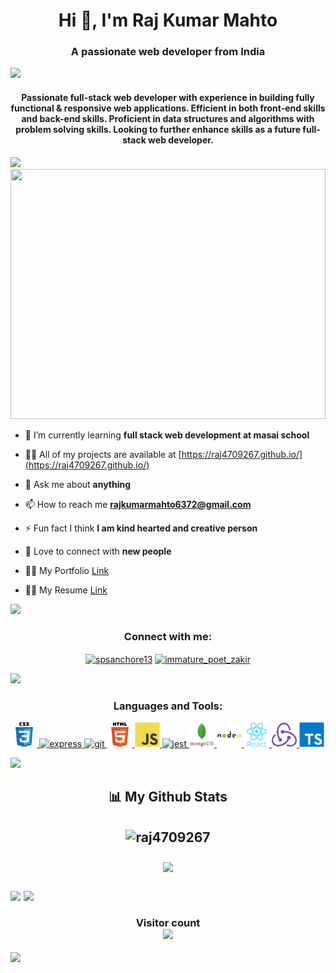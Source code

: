 <h1 align="center">Hi 👋, I'm Raj Kumar Mahto</h1>
<h3 align="center">A passionate web developer from India</h3>
<img src="https://raw.githubusercontent.com/andreasbm/readme/master/assets/lines/colored.png">

<h4  align="center">Passionate full-stack web developer with experience in
building fully functional & responsive web applications.
Efficient in both front-end skills and back-end skills. Proficient
in data structures and algorithms with problem solving skills.
Looking to further enhance skills as a future full-stack web
developer.</h4>
<img src="https://raw.githubusercontent.com/andreasbm/readme/master/assets/lines/colored.png">




<img src="https://www.arkasoftwares.com/blog/wp-content/uploads/2021/01/header_banner-2.jpg" height="400px" width="100%"/>


- 🌱 I’m currently learning **full stack web development at masai school**

- 👨‍💻 All of my projects are available at [https://raj4709267.github.io/](https://raj4709267.github.io/)

- 💬 Ask me about **anything**

- 📫 How to reach me **rajkumarmahto6372@gmail.com**

- ⚡ Fun fact I think **I am kind hearted and creative person**
 
- 👯 Love to connect with **new people**

- 👨‍💻 My Portfolio [Link](https://raj4709267.github.io)
- 👨‍💻 My Resume [Link](https://drive.google.com/file/d/1hXNAxtKmaOYt-Enr24TqusULdqKmVi0b/view)


<img src="https://raw.githubusercontent.com/andreasbm/readme/master/assets/lines/colored.png">


<h3 align="center">Connect with me:</h3>

<p align="center">
<a href="https://www.linkedin.com/in/rajkumarmahto/" target="_blank"><img align="center" src="https://raw.githubusercontent.com/rahuldkjain/github-profile-readme-generator/master/src/images/icons/Social/linked-in-alt.svg" alt="spsanchore13" height="30" width="40" /></a>
<a href="https://www.instagram.com/__ra_aj__/" target="blank"><img align="center" src="https://raw.githubusercontent.com/rahuldkjain/github-profile-readme-generator/master/src/images/icons/Social/instagram.svg" alt="immature_poet_zakir" height="30" width="40" /></a>
</p>

<img src="https://raw.githubusercontent.com/andreasbm/readme/master/assets/lines/colored.png">

<h3 align="center">Languages and Tools:</h3>
<p align="center" > 
 <a href="https://www.w3schools.com/css/" target="_blank" rel="noreferrer"> <img src="https://raw.githubusercontent.com/devicons/devicon/master/icons/css3/css3-original-wordmark.svg" alt="css3" width="40" height="40"/> </a>
 <a href="https://expressjs.com" target="_blank" rel="noreferrer"> <img src="https://miro.medium.com/max/828/1*XP-mZOrIqX7OsFInN2ngRQ.png" alt="express" width="100" height="40"/> </a> 
 <a href="https://git-scm.com/" target="_blank" rel="noreferrer"> <img src="https://www.vectorlogo.zone/logos/git-scm/git-scm-icon.svg" alt="git" width="40" height="40"/> </a> 
 <a href="https://www.w3.org/html/" target="_blank" rel="noreferrer"> <img src="https://raw.githubusercontent.com/devicons/devicon/master/icons/html5/html5-original-wordmark.svg" alt="html5" width="40" height="40"/> </a>
 <a href="https://developer.mozilla.org/en-US/docs/Web/JavaScript" target="_blank" rel="noreferrer"> <img src="https://raw.githubusercontent.com/devicons/devicon/master/icons/javascript/javascript-original.svg" alt="javascript" width="40" height="40"/> </a>
 <a href="https://jestjs.io" target="_blank" rel="noreferrer"> <img src="https://www.vectorlogo.zone/logos/jestjsio/jestjsio-icon.svg" alt="jest" width="40" height="40"/> </a>
 <a href="https://www.mongodb.com/" target="_blank" rel="noreferrer"> <img src="https://raw.githubusercontent.com/devicons/devicon/master/icons/mongodb/mongodb-original-wordmark.svg" alt="mongodb" width="40" height="40"/> </a> 
 <a href="https://nodejs.org" target="_blank" rel="noreferrer"> <img src="https://raw.githubusercontent.com/devicons/devicon/master/icons/nodejs/nodejs-original-wordmark.svg" alt="nodejs" width="40" height="40"/> </a> 
 <a href="https://reactjs.org/" target="_blank" rel="noreferrer"> <img src="https://raw.githubusercontent.com/devicons/devicon/master/icons/react/react-original-wordmark.svg" alt="react" width="40" height="40"/> </a> 
 <a href="https://redux.js.org" target="_blank" rel="noreferrer"> <img src="https://raw.githubusercontent.com/devicons/devicon/master/icons/redux/redux-original.svg" alt="redux" width="40" height="40"/> </a>
 <a href="https://www.typescriptlang.org/" target="_blank" rel="noreferrer"> <img src="https://raw.githubusercontent.com/devicons/devicon/master/icons/typescript/typescript-original.svg" alt="typescript" width="40" height="40"/> </a> 
</p>

<img src="https://raw.githubusercontent.com/andreasbm/readme/master/assets/lines/colored.png">





<h2 align="center">📊 My Github Stats<h2>
 
 <p align="center" >
  
  <img align="center" src="https://github-readme-stats.vercel.app/api/top-langs?username=raj4709267&show_icons=true&locale=en&layout=compact&theme=dark" alt="raj4709267" />
 
 </p>
 <p align="center" >
      <img align="center" src="https://activity-graph.herokuapp.com/graph?username=raj4709267&theme=gruvbox&hide_border=true&area=true"  width="70%"/>

 </p>
 <p>
   <img align="center" src="https://github-readme-streak-stats.herokuapp.com/?user=raj4709267&theme=radical" width="48%" />
   <img align="center" src="https://github-readme-stats.vercel.app/api?username=raj4709267&show_icons=true&theme=radical" width="48%" />
  </p>
  

  
    


<h3 align="center"> 
  Visitor count <br>
  <img src="https://profile-counter.glitch.me//Raj4709267/count.svg" />
</h3>

 <img  src="https://raw.githubusercontent.com/Trilokia/Trilokia/379277808c61ef204768a61bbc5d25bc7798ccf1/bottom_header.svg" />



